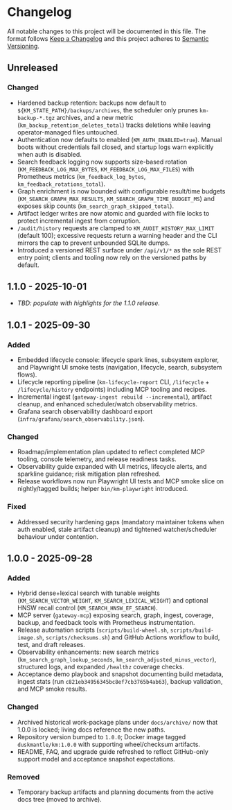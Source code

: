 # Changelog

All notable changes to this project will be documented in this file. The format follows [Keep a Changelog](https://keepachangelog.com/en/1.1.0/) and this project adheres to [Semantic Versioning](https://semver.org/spec/v2.0.0.html).

## Unreleased

### Changed

- Hardened backup retention: backups now default to `${KM_STATE_PATH}/backups/archives`, the scheduler only prunes `km-backup-*.tgz` archives, and a new metric (`km_backup_retention_deletes_total`) tracks deletions while leaving operator-managed files untouched.
- Authentication now defaults to enabled (`KM_AUTH_ENABLED=true`). Manual boots without credentials fail closed, and startup logs warn explicitly when auth is disabled.
- Search feedback logging now supports size-based rotation (`KM_FEEDBACK_LOG_MAX_BYTES`, `KM_FEEDBACK_LOG_MAX_FILES`) with Prometheus metrics (`km_feedback_log_bytes`, `km_feedback_rotations_total`).
- Graph enrichment is now bounded with configurable result/time budgets (`KM_SEARCH_GRAPH_MAX_RESULTS`, `KM_SEARCH_GRAPH_TIME_BUDGET_MS`) and exposes skip counts (`km_search_graph_skipped_total`).
- Artifact ledger writes are now atomic and guarded with file locks to protect incremental ingest from corruption.
- `/audit/history` requests are clamped to `KM_AUDIT_HISTORY_MAX_LIMIT` (default 100); excessive requests return a warning header and the CLI mirrors the cap to prevent unbounded SQLite dumps.
- Introduced a versioned REST surface under `/api/v1/*` as the sole REST entry point; clients and tooling now rely on the versioned paths by default.

## 1.1.0 - 2025-10-01

- _TBD: populate with highlights for the 1.1.0 release._

## 1.0.1 - 2025-09-30

### Added

- Embedded lifecycle console: lifecycle spark lines, subsystem explorer, and Playwright UI smoke tests (navigation, lifecycle, search, subsystem flows).
- Lifecycle reporting pipeline (`km-lifecycle-report` CLI, `/lifecycle` + `/lifecycle/history` endpoints) including MCP tooling and recipes.
- Incremental ingest (`gateway-ingest rebuild --incremental`), artifact cleanup, and enhanced scheduler/watch observability metrics.
- Grafana search observability dashboard export (`infra/grafana/search_observability.json`).

### Changed

- Roadmap/implementation plan updated to reflect completed MCP tooling, console telemetry, and release readiness tasks.
- Observability guide expanded with UI metrics, lifecycle alerts, and sparkline guidance; risk mitigation plan refreshed.
- Release workflows now run Playwright UI tests and MCP smoke slice on nightly/tagged builds; helper `bin/km-playwright` introduced.

### Fixed

- Addressed security hardening gaps (mandatory maintainer tokens when auth enabled, stale artifact cleanup) and tightened watcher/scheduler behaviour under contention.

## 1.0.0 - 2025-09-28

### Added

- Hybrid dense+lexical search with tunable weights (`KM_SEARCH_VECTOR_WEIGHT`, `KM_SEARCH_LEXICAL_WEIGHT`) and optional HNSW recall control (`KM_SEARCH_HNSW_EF_SEARCH`).
- MCP server (`gateway-mcp`) exposing search, graph, ingest, coverage, backup, and feedback tools with Prometheus instrumentation.
- Release automation scripts (`scripts/build-wheel.sh`, `scripts/build-image.sh`, `scripts/checksums.sh`) and GitHub Actions workflow to build, test, and draft releases.
- Observability enhancements: new search metrics (`km_search_graph_lookup_seconds`, `km_search_adjusted_minus_vector`), structured logs, and expanded `/healthz` coverage checks.
- Acceptance demo playbook and snapshot documenting build metadata, ingest stats (run `c821eb34956345bc8ef7cb3765b4ab63`), backup validation, and MCP smoke results.

### Changed

- Archived historical work-package plans under `docs/archive/` now that 1.0.0 is locked; living docs reference the new paths.
- Repository version bumped to `1.0.0`; Docker image tagged `duskmantle/km:1.0.0` with supporting wheel/checksum artifacts.
- README, FAQ, and upgrade guide refreshed to reflect GitHub-only support model and acceptance snapshot expectations.

### Removed

- Temporary backup artifacts and planning documents from the active docs tree (moved to archive).

